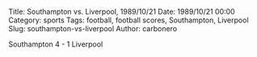 Title: Southampton vs. Liverpool, 1989/10/21
Date: 1989/10/21 00:00
Category: sports
Tags: football, football scores, Southampton, Liverpool
Slug: southampton-vs-liverpool
Author: carbonero


Southampton 4 - 1 Liverpool
